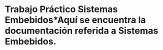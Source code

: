 ﻿# Trabajo Práctico Sistemas Embebidos*Aquí se encuentra la documentación referida a Sistemas Embebidos.